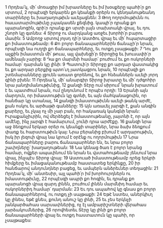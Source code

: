 1 Որդեա՛կ, մի՛ մոռացիր իմ խրատները
եւ իմ խօսքերը պահի՛ր քո սրտում,
2 որպէսզի երկարեն քո կեանքի օրերն ու կենդանութեանդ տարիները
եւ խաղաղութիւն աւելացնեն:
3 Թող ողորմութիւնն ու հաւատարմութիւնը չպակասեն քեզնից.
կապի՛ր դրանք քո պարանոցին,
գրի՛ր դրանք քո սրտի լայն տախտակի վրայ,
եւ դու շնորհ կը գտնես:
4 Տիրոջ ու մարդկանց առջեւ խորհի՛ր բարու մասին:
5 Ամբողջ սրտով յոյսդ դի՛ր Աստծու վրայ
եւ մի՛ հպարտացիր քո իմաստութեամբ:
6 Քո բոլոր ճանապարհներին ճանաչի՛ր նրան,
որպէսզի նա ուղղի քո ճանապարհները,
եւ ոտքդ չսայթաքի:
7 Դու քո աչքին իմաստուն մի՛ թուա,
այլ վախեցի՛ր Տիրոջից եւ խուսափի՛ր ամենայն չարից:
8 Դա քո մարմնի համար՝ բուժում
եւ քո ոսկորների համար՝ դարման կը լինի:
9 Պատուի՛ր Տիրոջը քո արդար վաստակից
եւ քո արդար բերքից պտո՛ւղ յատկացրու նրան,
10 որպէսզի քո շտեմարանները լցուեն առատ ցորենով,
եւ քո հնձաններն աւելի յորդ գինի բխեն:
11 Որդեա՛կ, մի՛ անարգիր Տիրոջ խրատը
եւ մի՛ դժգոհիր նրա յանդիմանութիւնից,
12 քանզի Տէրը ում սիրում՝ նրան խրատում է
եւ պատժում նրան, ում ընդունում է որպէս որդի:
13 Երանի այն մարդուն, որ իմաստութիւն կը գտնի,
եւ այն մահկանացուին, որ հանճար կը ստանայ,
14 քանզի իմաստութիւնն աւելի թանկ արժէ,
քան ոսկու եւ արծաթի գանձերը:
15 Այն առաւել յարգի է, քան անգին քարերը,
եւ չկայ ոչ մի չար բան, որ հակառակ կանգնի նրան:
Իւրաքանչիւրին, ով մերձեցել է իմաստութեանը,
յայտնի է, որ այն ամէնը, ինչ յարգի է համարւում,
չունի դրա արժէքը.
16 քանզի նրա աջ ձեռքում երկար օրեր ու կեանքի տարիներ,
նրա ձախ ձեռքում փառք եւ հարստութիւն կայ:
Նրա բերանից բխում է արդարութիւն,
իսկ իր լեզուի վրայ նա կրում է օրէնք ու ողորմութիւն
17 Նրա ճանապարհները բարու ճանապարհներ են,
եւ նրա բոլոր շաւիղները՝ խաղաղութեան:
18 Նա կենաց ծառ է բոլոր նրանց համար,
ովքեր ապաւինում են նրան
եւ վստահութեամբ յենւում նրա վրայ, ինչպէս Տիրոջ վրայ:
19 Աստուած իմաստութեամբ դրեց երկրի հիմքերը
եւ իմացականութեամբ հաստատեց երկինքը,
20 իր հանճարով անդունդներ բացեց,
եւ ամպերն անձրեւներ տեղացին:
21 Որդեա՛կ, մի՛ անտեսիր, այլ պահի՛ր իմ խորհուրդներն ու իմաստութիւնը,
22 որպէսզի ապրի քո հոգին,
եւ դրանք քո պարանոցի վրայ զարդ լինեն,
բուժում լինեն մարմնիդ համար
եւ ոսկորներիդ համար՝ դարման:
23 Եւ դու ապահով կը գնաս քո բոլոր ճանապարհներով,
ու ոտքդ չի սայթաքի:
24 Եթէ նստես, աներկիւղ կը լինես,
եթէ քնես, քունդ անուշ կը լինի,
25 եւ չես երկնչի յանկարծահաս սարսափներից,
ոչ էլ ամբարիշտների վերահաս յարձակումներից,
26 որովհետեւ Տէրը կը լինի քո բոլոր ճանապարհների վրայ
եւ ոտքդ հաստատուն կը պահի, որ չսայթաքես:
